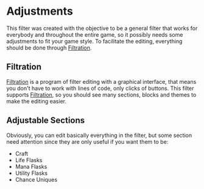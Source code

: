 # Adjustments
This filter was created with the objective to be a general filter that works for everybody and throughout the entire game, so it possibly needs some adjustments to fit your game style. To facilitate the editing, everything should be done through [Filtration](https://www.pathofexile.com/forum/view-thread/1287447/).

## Filtration
[Filtration](https://www.pathofexile.com/forum/view-thread/1287447/) is a program of filter editing with a graphical interface, that means you don't have to work with lines of code, only clicks of buttons. This filter supports [Filtration](https://www.pathofexile.com/forum/view-thread/1287447/), so you should see many sections, blocks and themes to make the editing easier.

## Adjustable Sections
Obviously, you can edit basically everything in the filter, but some section need attention since they are only useful if you want them to be:

* Craft
* Life Flasks
* Mana Flasks
* Utility Flasks
* Chance Uniques